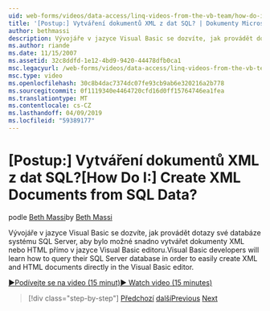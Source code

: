 ```yaml
---
uid: web-forms/videos/data-access/linq-videos-from-the-vb-team/how-do-i-create-xml-documents-from-sql-data
title: '[Postup:] Vytváření dokumentů XML z dat SQL? | Dokumenty Microsoft'
author: bethmassi
description: Vývojáře v jazyce Visual Basic se dozvíte, jak provádět dotazy své databáze systému SQL Server, aby bylo možné snadno vytvářet dokumenty XML nebo HTML přímo v jazyce Visual Basic edito...
ms.author: riande
ms.date: 11/15/2007
ms.assetid: 32c8ddfd-1e12-4bd9-9420-44478dfb0ca1
msc.legacyurl: /web-forms/videos/data-access/linq-videos-from-the-vb-team/how-do-i-create-xml-documents-from-sql-data
msc.type: video
ms.openlocfilehash: 30c8b4dac7374dc07fe93cb9ab6e320216a2b778
ms.sourcegitcommit: 0f1119340e4464720cfd16d0ff15764746ea1fea
ms.translationtype: MT
ms.contentlocale: cs-CZ
ms.lasthandoff: 04/09/2019
ms.locfileid: "59389177"
---
```

# <a name="how-do-i-create-xml-documents-from-sql-data"></a><span data-ttu-id="f1313-104">[Postup:] Vytváření dokumentů XML z dat SQL?</span><span class="sxs-lookup"><span data-stu-id="f1313-104">[How Do I:] Create XML Documents from SQL Data?</span></span>

<span data-ttu-id="f1313-105">podle [Beth Massi](https://github.com/bethmassi)</span><span class="sxs-lookup"><span data-stu-id="f1313-105">by [Beth Massi](https://github.com/bethmassi)</span></span>

<span data-ttu-id="f1313-106">Vývojáře v jazyce Visual Basic se dozvíte, jak provádět dotazy své databáze systému SQL Server, aby bylo možné snadno vytvářet dokumenty XML nebo HTML přímo v jazyce Visual Basic editoru.</span><span class="sxs-lookup"><span data-stu-id="f1313-106">Visual Basic developers will learn how to query their SQL Server database in order to easily create XML and HTML documents directly in the Visual Basic editor.</span></span>

[<span data-ttu-id="f1313-107">&#9654;Podívejte se na video (15 minut)</span><span class="sxs-lookup"><span data-stu-id="f1313-107">&#9654; Watch video (15 minutes)</span></span>](https://channel9.msdn.com/Blogs/ASP-NET-Site-Videos/how-do-i-create-xml-documents-from-sql-data)

> [!div class="step-by-step"]
> <span data-ttu-id="f1313-108">[Předchozí](how-do-i-enable-xml-intellisense-and-use-xml-namespaces.md)
> [další](how-do-i-create-excel-spreadsheets-using-linq-to-xml.md)</span><span class="sxs-lookup"><span data-stu-id="f1313-108">[Previous](how-do-i-enable-xml-intellisense-and-use-xml-namespaces.md)
[Next](how-do-i-create-excel-spreadsheets-using-linq-to-xml.md)</span></span>
